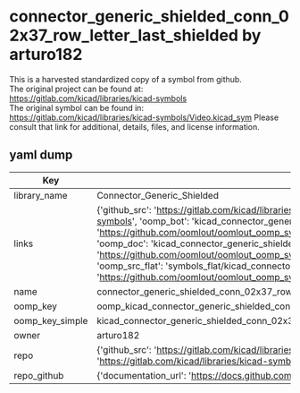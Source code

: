 # connector_generic_shielded_conn_02x37_row_letter_last_shielded by arturo182  
This is a harvested standardized copy of a symbol from github.  
The original project can be found at:  
https://gitlab.com/kicad/libraries/kicad-symbols  
The original symbol can be found in:
https://gitlab.com/kicad/libraries/kicad-symbols/Video.kicad_sym
Please consult that link for additional, details, files, and license information.  
## yaml dump  
| Key | Value |  
| --- | --- |  
| library_name | Connector_Generic_Shielded |  
| links | {'github_src': 'https://gitlab.com/kicad/libraries/kicad-symbols/Video.kicad_sym', 'github_src_repo': 'https://gitlab.com/kicad/libraries/kicad-symbols', 'oomp_bot': 'kicad_connector_generic_shielded_conn_02x37_row_letter_last_shielded/working', 'oomp_bot_github': 'https://github.com/oomlout/oomlout_oomp_symbol_bot/tree/main/kicad_connector_generic_shielded_conn_02x37_row_letter_last_shielded/working', 'oomp_doc': 'kicad_connector_generic_shielded_conn_02x37_row_letter_last_shielded/working', 'oomp_doc_github': 'https://github.com/oomlout/oomlout_oomp_symbol_doc/tree/main/kicad_connector_generic_shielded_conn_02x37_row_letter_last_shielded/working', 'oomp_src_flat': 'symbols_flat/kicad_connector_generic_shielded_conn_02x37_row_letter_last_shielded/working', 'oomp_src_flat_github': 'https://github.com/oomlout/oomlout_oomp_symbol_src/tree/main/kicad_connector_generic_shielded_conn_02x37_row_letter_last_shielded/working'} |  
| name | connector_generic_shielded_conn_02x37_row_letter_last_shielded |  
| oomp_key | oomp_kicad_connector_generic_shielded_conn_02x37_row_letter_last_shielded |  
| oomp_key_simple | kicad_connector_generic_shielded_conn_02x37_row_letter_last_shielded |  
| owner | arturo182 |  
| repo | {'github_src': 'https://gitlab.com/kicad/libraries/kicad-symbols/Video.kicad_sym', 'name': 'libraries/kicad-symbols', 'owner': 'kicad', 'url': 'https://gitlab.com/kicad/libraries/kicad-symbols'} |  
| repo_github | {'documentation_url': 'https://docs.github.com/rest/repos/repos#get-a-repository', 'message': 'Not Found'} |  

